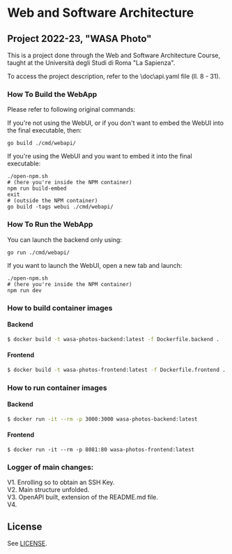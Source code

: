 # Web and Software Architecture 
## Project 2022-23, "WASA Photo"

This is a project done through the Web and Software Architecture Course, 
taught at the Università degli Studi di Roma "La Sapienza".

To access the project description, refer to the \doc\api.yaml file (ll. 8 - 31).

### How To Build the WebApp

Please refer to following original commands:

If you're not using the WebUI, or if you don't want to embed the WebUI into the final executable, then:

```shell
go build ./cmd/webapi/
```

If you're using the WebUI and you want to embed it into the final executable:

```shell
./open-npm.sh
# (here you're inside the NPM container)
npm run build-embed
exit
# (outside the NPM container)
go build -tags webui ./cmd/webapi/
```

### How To Run the WebApp

You can launch the backend only using:

```shell
go run ./cmd/webapi/
```

If you want to launch the WebUI, open a new tab and launch:

```shell
./open-npm.sh
# (here you're inside the NPM container)
npm run dev
```

### How to build container images

#### Backend

```sh
$ docker build -t wasa-photos-backend:latest -f Dockerfile.backend .
```

#### Frontend

```sh
$ docker build -t wasa-photos-frontend:latest -f Dockerfile.frontend .
```

### How to run container images

#### Backend

```sh
$ docker run -it --rm -p 3000:3000 wasa-photos-backend:latest
```

#### Frontend

```
$ docker run -it --rm -p 8081:80 wasa-photos-frontend:latest
```


### Logger of main changes:
V1. Enrolling so to obtain an SSH Key.\
V2. Main structure unfolded.\
V3. OpenAPI built, extension of the README.md file.\
V4.

## License

See [LICENSE](LICENSE).
